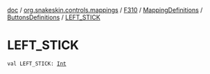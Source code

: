 [doc](../../../../index.md) / [org.snakeskin.controls.mappings](../../../index.md) / [F310](../../index.md) / [MappingDefinitions](../index.md) / [ButtonsDefinitions](index.md) / [LEFT_STICK](./-l-e-f-t_-s-t-i-c-k.md)

# LEFT_STICK

`val LEFT_STICK: `[`Int`](https://kotlinlang.org/api/latest/jvm/stdlib/kotlin/-int/index.html)